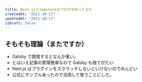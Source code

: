```yaml
---
title: Next.jsでJamstackなブログを作ってみた
createdAt: "2021-10-17"
updatedAt: "2021-10-17"
isDraft: false
---
```


## そもそも理論（またですか）

- Gatsby で開発するとなんか重い。
- とはいえ記事の管理簡単なので Gatsby も捨てがたい
- Next.js はプラグインをスクラッチしないといけないのでめんどい
- 公式にサンプルあったので流用して使うことにした。
